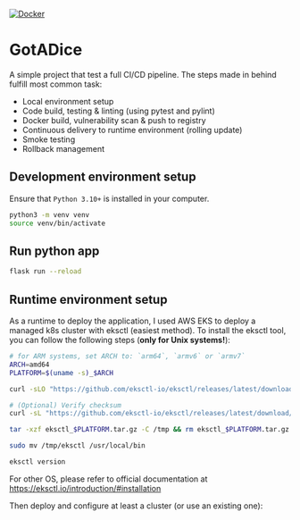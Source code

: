 [![Docker](https://dl.circleci.com/status-badge/img/gh/RazorbreakRZ/GotADice/tree/main.svg?style=shield)](https://dl.circleci.com/status-badge/redirect/gh/RazorbreakRZ/GotADice/tree/main)

# GotADice
A simple project that test a full CI/CD pipeline. The steps made in behind fulfill most common task:
- Local environment setup
- Code build, testing & linting (using pytest and pylint)
- Docker build, vulnerability scan & push to registry
- Continuous delivery to runtime environment (rolling update)
- Smoke testing
- Rollback management

## Development environment setup
Ensure that `Python 3.10+` is installed in your computer.
```bash
python3 -m venv venv
source venv/bin/activate
```

## Run python app
```bash
flask run --reload
```

## Runtime environment setup
As a runtime to deploy the application, I used AWS EKS to deploy a managed k8s cluster with eksctl (easiest method). To install the eksctl tool, you can follow the following steps (**only for Unix systems!**):
```bash
# for ARM systems, set ARCH to: `arm64`, `armv6` or `armv7`
ARCH=amd64
PLATFORM=$(uname -s)_$ARCH

curl -sLO "https://github.com/eksctl-io/eksctl/releases/latest/download/eksctl_$PLATFORM.tar.gz"

# (Optional) Verify checksum
curl -sL "https://github.com/eksctl-io/eksctl/releases/latest/download/eksctl_checksums.txt" | grep $PLATFORM | sha256sum --check

tar -xzf eksctl_$PLATFORM.tar.gz -C /tmp && rm eksctl_$PLATFORM.tar.gz

sudo mv /tmp/eksctl /usr/local/bin

eksctl version
```
For other OS, please refer to official documentation at https://eksctl.io/introduction/#installation

Then deploy and configure at least a cluster (or use an existing one):
```bash

```